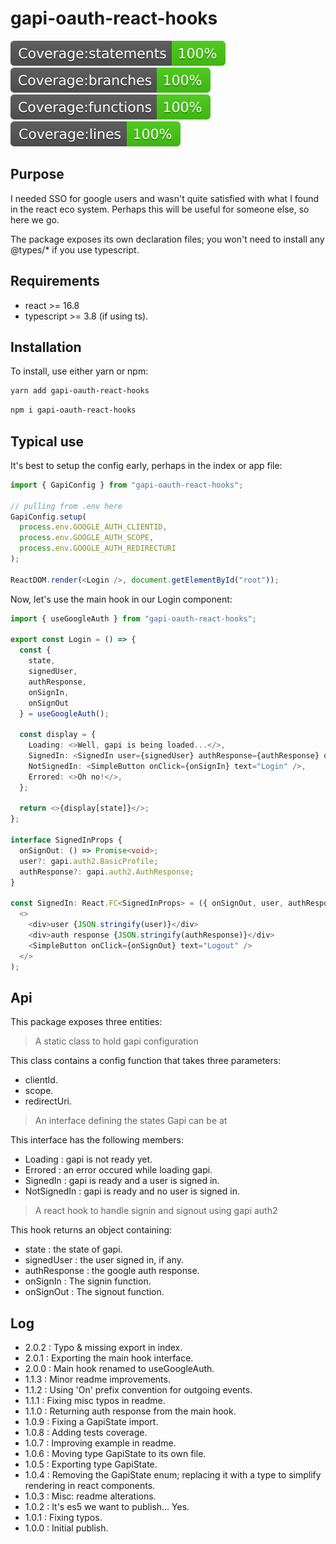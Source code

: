 # gapi-oauth-react-hooks

![Statements](./badges/badge-statements.svg) ![Branches](./badges/badge-branches.svg) ![Functions](./badges/badge-functions.svg) ![Lines](./badges/badge-lines.svg)

## Purpose

I needed SSO for google users and wasn't quite satisfied with what I found in the react eco system. Perhaps this will be useful for someone else, so here we go.

The package exposes its own declaration files; you won't need to install any @types/\* if you use typescript.

## Requirements

- react >= 16.8
- typescript >= 3.8 (if using ts).

## Installation

To install, use either yarn or npm:

```bash
yarn add gapi-oauth-react-hooks
```

```bash
npm i gapi-oauth-react-hooks
```

## Typical use

It's best to setup the config early, perhaps in the index or app file:

```Typescript
import { GapiConfig } from "gapi-oauth-react-hooks";

// pulling from .env here
GapiConfig.setup(
  process.env.GOOGLE_AUTH_CLIENTID,
  process.env.GOOGLE_AUTH_SCOPE,
  process.env.GOOGLE_AUTH_REDIRECTURI
);

ReactDOM.render(<Login />, document.getElementById("root"));
```

Now, let's use the main hook in our Login component:

```Typescript
import { useGoogleAuth } from "gapi-oauth-react-hooks";

export const Login = () => {
  const {
    state,
    signedUser,
    authResponse,
    onSignIn,
    onSignOut
  } = useGoogleAuth();

  const display = {
    Loading: <>Well, gapi is being loaded...</>,
    SignedIn: <SignedIn user={signedUser} authResponse={authResponse} onSignOut={onSignOut} />,
    NotSignedIn: <SimpleButton onClick={onSignIn} text="Login" />,
    Errored: <>Oh no!</>,
  };

  return <>{display[state]}</>;
};

interface SignedInProps {
  onSignOut: () => Promise<void>;
  user?: gapi.auth2.BasicProfile;
  authResponse?: gapi.auth2.AuthResponse;
}

const SignedIn: React.FC<SignedInProps> = ({ onSignOut, user, authResponse }) => (
  <>
    <div>user {JSON.stringify(user)}</div>
    <div>auth response {JSON.stringify(authResponse)}</div>
    <SimpleButton onClick={onSignOut} text="Logout" />
  </>
);
```

## Api

This package exposes three entities:

> A static class to hold gapi configuration

This class contains a config function that takes three parameters:

- clientId.
- scope.
- redirectUri.

> An interface defining the states Gapi can be at

This interface has the following members:

- Loading : gapi is not ready yet.
- Errored : an error occured while loading gapi.
- SignedIn : gapi is ready and a user is signed in.
- NotSignedIn : gapi is ready and no user is signed in.

> A react hook to handle signin and signout using gapi auth2

This hook returns an object containing:

- state : the state of gapi.
- signedUser : the user signed in, if any.
- authResponse : the google auth response.
- onSignIn : The signin function.
- onSignOut : The signout function.

## Log

- 2.0.2 : Typo & missing export in index.
- 2.0.1 : Exporting the main hook interface.
- 2.0.0 : Main hook renamed to useGoogleAuth.
- 1.1.3 : Minor readme improvements.
- 1.1.2 : Using 'On' prefix convention for outgoing events.
- 1.1.1 : Fixing misc typos in readme.
- 1.1.0 : Returning auth response from the main hook.
- 1.0.9 : Fixing a GapiState import.
- 1.0.8 : Adding tests coverage.
- 1.0.7 : Improving example in readme.
- 1.0.6 : Moving type GapiState to its own file.
- 1.0.5 : Exporting type GapiState.
- 1.0.4 : Removing the GapiState enum; replacing it with a type to simplify rendering in react components.
- 1.0.3 : Misc: readme alterations.
- 1.0.2 : It's es5 we want to publish... Yes.
- 1.0.1 : Fixing typos.
- 1.0.0 : Initial publish.
